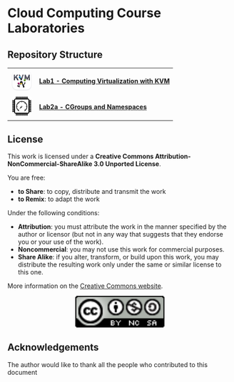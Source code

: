 # Cloud Computing Course Laboratories

## Repository Structure

<table>
  <tr>
    <td><img src="./images/kvm.png" alt="Lab1 Icon" width="50" style="background-color:white;border-radius: 15px;"></td>
    <td><a href="./lab1/README.md"><b>Lab1 - Computing Virtualization with KVM</b></a></td>
  </tr>
   <tr>
    <td><img src="./images/cgroup.png" alt="Lab2 Icon" width="50" style="background-color:white;border-radius: 15px;"></td>
    <td><a href="./lab2a/README.md"><b>Lab2a - CGroups and Namespaces</b></a></td>
  </tr>
</table>



## License

This work is licensed under a **Creative Commons Attribution-NonCommercial-ShareAlike 3.0 Unported License**.

You are free:  
- **to Share**: to copy, distribute and transmit the work  
- **to Remix**: to adapt the work  

Under the following conditions:  
- **Attribution**: you must attribute the work in the manner specified by the author or licensor (but not in any way that suggests that they endorse you or your use of the work).  
- **Noncommercial**: you may not use this work for commercial purposes.  
- **Share Alike**: if you alter, transform, or build upon this work, you may distribute the resulting work only under the same or similar license to this one.  

More information on the [Creative Commons website](http://creativecommons.org).

<p align="center">
  <img src="./cc-license.png" alt="Creative Commons License" width="200"/>
</p>

## Acknowledgements

The author would like to thank all the people who contributed to this document


